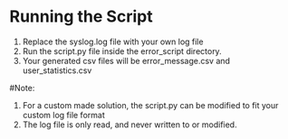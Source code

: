 # Running the Script 
1. Replace the syslog.log file with your own log file
2. Run the script.py file inside the error_script directory.
3. Your generated csv files will be error_message.csv and user_statistics.csv

#Note:
1. For a custom made solution, the script.py can be modified to fit your custom log file format
2. The log file is only read, and never written to or modified. 
